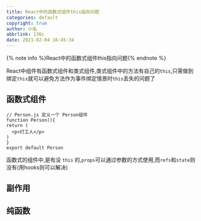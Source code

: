 ```yaml
---
title: React中的函数式组件this指向问题
categories: default
copyright: true
author: 小名
abbrlink: 136c
date: 2021-02-04 16:45:34
---
```

{% note info %}React中的函数式组件this指向问题{% endnote %}
<!-- more -->
  React中组件有函数式组件和类式组件,类式组件中的方法有自己的`this`,只需做到绑定`this`就可以避免方法作为事件绑定情景时`this`丢失的问题了

## 函数式组件

  ```react
// Person.js 定义一个 Person组件
function Person(){
  return (
  	<p>打工人</p>
  )
}
export default Person

  ```

  函数式的组件中,是有没 `this` 的,`props`可以通过参数的方式使用,而`refs`和`state`则没有(用hooks则可以解决)

## 副作用

## 纯函数

